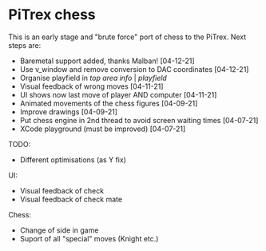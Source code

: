 # PiTrex chess

This is an early stage and "brute force" port of chess to the PiTrex. 
Next steps are:

- Baremetal support added, thanks Malban! [04-12-21]
- Use v_window and remove conversion to DAC coordinates [04-12-21]
- Organise playfield in *top area info* | *playfield* 
- Visual feedback of wrong moves [04-11-21]
- UI shows now last move of player AND computer [04-11-21]
- Animated movements of the chess figures [04-09-21]
- Improve drawings [04-09-21]
- Put chess engine in 2nd thread to avoid screen waiting times [04-07-21]
- XCode playground (must be improved) [04-07-21]


TODO:
- Different optimisations (as Y fix)

UI:
- Visual feedback of check
- Visual feedback of check mate

Chess:
- Change of side in game
- Suport of all "special" moves (Knight etc.)
